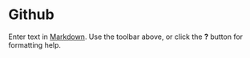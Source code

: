 # Github

Enter text in [Markdown](http://daringfireball.net/projects/markdown/). Use the toolbar above, or click the **?** button for formatting help.
